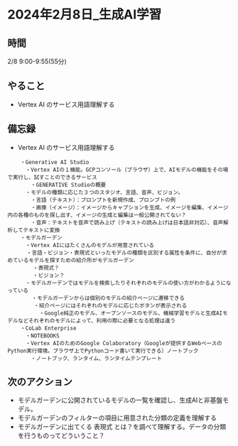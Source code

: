 # 2024年2月8日_生成AI学習

## 時間

2/8 9:00-9:55(55分)

## やること

- Vertex AI のサービス用語理解する

## 備忘録

- Vertex AI のサービス用語理解する

```
    ・Generative AI Studio
    　・Vertex AIの１機能。GCPコンソール（ブラウザ）上で、AIモデルの機能をその場で実行し、試すことのできるサービス
    　　・GENERATIVE Studioの概要
    　・モデルの種類に応じた３つのスタジオ、言語、音声、ビジョン。
    　　・言語（テキスト）：プロンプトを新規作成、プロンプトの例
    　　・画像（イメージ）：イメージからキャプションを生成、イメージを編集、イメージ内の各種のものを探し出す、イメージの生成と編集は一般公開されてない？
    　　・音声：テキストを音声で読み上げ（テキストの読み上げは日本語非対応）、音声解析してテキストに変換
    ・モデルガーデン
    　・Vertex AIにはたくさんのモデルが用意されている
      ・言語・ビジョン・表現式といったモデルの種類を区別する属性を条件に、自分が求めているモデルを探すための紹介所がモデルガーデン
        ・表現式？
        ・ビジョン？
    　・モデルガーデンではモデルを検索したりそれぞれのモデルの使い方がわかるようになっている
　      ・モデルガーデンからは個別のモデルの紹介ページに遷移できる
　　　　　・紹介ページにはそれぞれのモデルに応じたボタンが表示される
　　　　　　・Google純正のモデル、オープンソースのモデル、機械学習モデルと生成AIモデルなどそれぞれのモデルによって、利用の際に必要となる処理は違う
    ・CoLab Enterprise
    　・NOTEBOOKS
    　・Vertex AIのためのGoogle Colaboratory（Googleが提供するWebベースのPython実行環境。ブラウザ上でPythonコード書いて実行できる）ノートブック
    　　・ノートブック、ランタイム、ランタイムテンプレート
```

## 次のアクション

- モデルガーデンに公開されているモデルの一覧を確認し、生成AIと非基盤モデル。
- モデルガーデンのフィルターの項目に用意された分類の定義を理解する
- モデルガーデンに出てくる 表現式 とは？を調べて理解する。データの分類を行うものってどういうこと？


